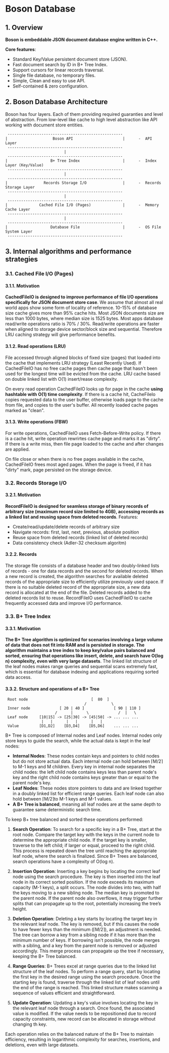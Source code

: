 ﻿
# Boson Database

## 1. Overview

**Boson is embeddable JSON document database engine written in C++.**

**Core features**:
- Standard Key/Value persistent document store (JSON).
- Fast document search by ID in B+ Tree Index.
- Support cursors for linear records traversal.
- Single file database, no temporary files.
- Simple, Clean and easy to use API.
- Self-contained & zero configuration.


## 2. Boson Database Architecture

Boson has four layers. Each of them providing required guaranties 
and level of abstraction. From low-level like cache to high level
abstraction like API working with document store entities.

     ---------------------------------------------------
    |                    Boson API                      |      -  API Layer
     ---------------------------------------------------     
                              |
     ---------------------------------------------------
    |                   B+ Tree Index                   |      -  Index Layer (Key/Value)
     ---------------------------------------------------
                              |     
     ---------------------------------------------------
    |                Records Storage I/O                |      -  Records Storage Layer
     ---------------------------------------------------
                              |                           
     ---------------------------------------------------
    |              Cached File I/O (Pages)              |      -  Memory Cache Layer
     ---------------------------------------------------
                              |
     ---------------------------------------------------
    |                   Database File                   |      -  OS File System Layer
     --------------------------------------------------- 




## 3. Internal algorithms and performance strategies

### 3.1. Cached File I/O (Pages)

#### 3.1.1. Motivation

**CachedFileIO is designed to improve performance of file I/O 
operations specifically for JSON document store case**. We assume 
that almost all real world apps show some form of locality of 
reference. 10-15% of database size cache gives more than 95% 
cache hits. Most JSON documents size are less than 1000 bytes, 
where median size is 1525 bytes. Most apps database read/write 
operations ratio is 70% / 30%. Read/write operations are faster 
when aligned to storage device sector/block size and sequential. 
Therefore LRU caching strategy will give performance benefits.


#### 3.1.2. Read operations (LRU)
 
File accessed through aligned blocks of fixed size (pages) that 
loaded into the cache that implements LRU strategy (Least Recently 
Used). If CachedFileIO has no free cache pages then cache page that 
hasn't been used for the longest time will be evicted from the cache.
LRU cache based on double linked list with O(1) insert/rease complexity.

On every read operation CachedFileIO looks up for page in the cache
**using hashtable with O(1) time complexity**. If there is a cache hit, 
CacheFileIo copies requested data to the user buffer, otherwise loads
page to the cache from file, and copies to the user's buffer. All 
recently loaded cache pages marked as "clean".


#### 3.1.3. Write operations (FBW)

For write operations, CachedFileIO uses Fetch-Before-Write policy.
If there is a cache hit, write operation rewrirtes cache page
and marks it as "dirty". If there is a write miss, then file 
page loaded to the cache and after changes are applied.

On file close or when there is no free pages available in the
cache, CachedFileIO frees most aged pages. When the page is freed,
if it has "dirty" mark, page persisted on the storage device.


### 3.2. Records Storage I/O

#### 3.2.1. Motivation

**RecordFileIO is designed for seamless storage of binary records of
arbitrary size (maximum record size limited to 4GB), accessing records as
a linked list and reusing space from deleted records**. Features:
- Create/read/update/delete records of arbitrary size
- Navigate records: first, last, next, previous, absolute position
- Reuse space from deleted records (linked list of deleted records)
- Data consistency check (Adler-32 checksum algoritm)

#### 3.2.2. Records

The storage file consists of a database header and two doubly-linked lists
of records - one for data records and the second for deleted records.
When a new record is created, the algorithm searches for available deleted records
of the appropriate size to efficiently utilize previously used space. If there is no
suitable deleted record of the appropriate size, a new data record is allocated
at the end of the file. Deleted records added to the deleted records list to reuse.
RecordFileIO uses CachedFileIO to cache frequently accessed data and improve I/O performance.




### 3.3. B+ Tree Index

#### 3.3.1. Motivation

**The B+ Tree algorithm is optimized for scenarios involving a large volume of data that 
does not fit into RAM and is persisted in storage. The algorithm maintains a tree index 
to keep key/value pairs balanced and sorted, ensuring that operations like insert, delete, 
and search have O(log n) complexity, even with very large datasets**. The linked list structure 
of the leaf nodes makes range queries and sequential scans extremely fast, which is essential
for database indexing and applications requiring sorted data access.

#### 3.3.2. Structure and operations of a B+ Tree

     Root node                            [  80  ]
                                       /           \
     Inner node             [ 20 | 40 ]             [ 90 | 110 ]
                          /      |      \             /  |   \
     Leaf node     [10|15] -> [25|30] -> [45|50] -> ... ... ...
                    |   |      |   |      |   |
     Value         [D1,D2]    [D3,D4]    [D5,D6]    ... ... ...
      


B+ Tree is composed of Internal nodes and Leaf nodes. Internal nodes only store keys to guide the search, 
while the actual data is kept in the leaf nodes:
- **Internal Nodes**: These nodes contain keys and pointers to child nodes but do not store 
  actual data. Each internal node can hold between ⌈M/2⌉ to M-1 keys and M children. Every key in internal
  node separates the child nodes: the left child node contains keys less than parent node's key 
  and the right child node contains keys greater than or equal to the parent node's key.
- **Leaf Nodes**: These nodes store pointers to data and are linked together in a doubly linked 
  list for efficient range queries. Each leaf node can also hold between ⌈M/2⌉to M-1 keys and M-1 values. 
- **A B+ Tree is balanced**, meaning all leaf nodes are at the same depth to guarantee same deterministic
  search time.

To keep B+ tree balanced and sorted these operations performed:

1. **Search Operation**: To search for a specific key in a B+ Tree, start at the root node. Compare 
   the target key with the keys in the current node to determine the appropriate child node. 
   If the target key is smaller, traverse to the left child; if larger or equal, proceed to the 
   right child. This process is repeated down the tree until reaching the appropriate leaf node, 
   where the search is finalized. Since B+ Trees are balanced, search operations have a complexity 
   of O(log n).

2. **Insertion Operation**: Inserting a key begins by locating the correct leaf node using the search 
   procedure. The key is then inserted into the leaf node in its correct sorted position. If the node 
   exceeds its maximum capacity (M-1 keys), a split occurs. The node divides into two, with half the 
   keys moving to a new sibling node. The median key is promoted to the parent node. If the parent 
   node also overflows, it may trigger further splits that can propagate up to the root, potentially 
   increasing the tree’s height.

3. **Deletion Operation**: Deleting a key starts by locating the target key in the relevant leaf node. 
   The key is removed, but if this causes the node to have fewer keys than the minimum (⌈M/2⌉), 
   an adjustment is needed. The tree can borrow a key from a sibling node if it has more than the 
   minimum number of keys. If borrowing isn't possible, the node merges with a sibling, and a key 
   from the parent node is removed or adjusted accordingly. This merge process can propagate up 
   the tree if necessary, keeping the B+ Tree balanced.

4. **Range Queries**: B+ Trees excel at range queries due to the linked list structure of the leaf nodes. 
   To perform a range query, start by locating the first key in the desired range using the 
   search procedure. Once the starting key is found, traverse through the linked list of leaf 
   nodes until the end of the range is reached. This linked structure makes scanning a sequence 
   of values efficient and straightforward.

5. **Update Operation**: Updating a key's value involves locating the key in the relevant leaf node 
   through a search. Once found, the associated value is modified. If the value needs to be repositioned 
   due to record capacity constraints, new record can be allocated in storage without changing th key.

Each operation relies on the balanced nature of the B+ Tree to maintain efficiency, resulting in 
logarithmic complexity for searches, insertions, and deletions, even with large datasets.
